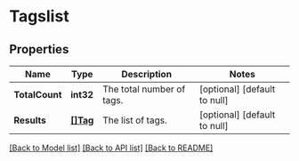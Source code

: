 # Tagslist

## Properties
Name | Type | Description | Notes
------------ | ------------- | ------------- | -------------
**TotalCount** | **int32** | The total number of tags. | [optional] [default to null]
**Results** | [**[]Tag**](tag.md) | The list of tags. | [optional] [default to null]

[[Back to Model list]](../README.md#documentation-for-models) [[Back to API list]](../README.md#documentation-for-api-endpoints) [[Back to README]](../README.md)


